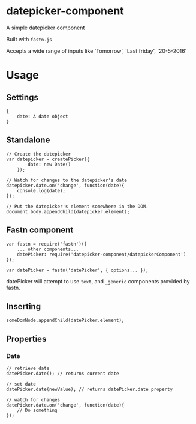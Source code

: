 # datepicker-component

A simple datepicker component

Built with `fastn.js`

Accepts a wide range of inputs like 'Tomorrow', 'Last friday', '20-5-2016'

# Usage

## Settings

```
{
    date: A date object
}
```

## Standalone

```
// Create the datepicker
var datepicker = createPicker({
        date: new Date()
    });

// Watch for changes to the datepicker's date
datepicker.date.on('change', function(date){
    console.log(date);
});

// Put the datepicker's element somewhere in the DOM.
document.body.appendChild(datepicker.element);
```

## Fastn component

```
var fastn = require('fastn')({
    ... other components...
    datePicker: require('datepicker-component/datepickerComponent')
});

var datePicker = fastn('datePicker', { options... });
```

datePicker will attempt to use `text`, and `_generic` components provided by fastn.

## Inserting

```
someDomNode.appendChild(datePicker.element);
```

## Properties

### Date

```
// retrieve date
datePicker.date(); // returns current date

// set date
datePicker.date(newValue); // returns datePicker.date property

// watch for changes
datePicker.date.on('change', function(date){
    // Do something
});
```